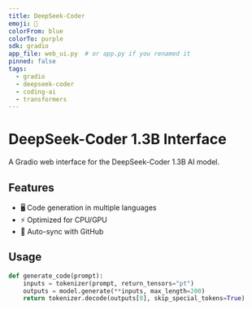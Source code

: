 ```yaml
---
title: DeepSeek-Coder
emoji: 🚀
colorFrom: blue
colorTo: purple
sdk: gradio
app_file: web_ui.py  # or app.py if you renamed it
pinned: false
tags:
  - gradio
  - deepseek-coder
  - coding-ai
  - transformers
---
```


# DeepSeek-Coder 1.3B Interface

A Gradio web interface for the DeepSeek-Coder 1.3B AI model.

## Features
- 🖥️ Code generation in multiple languages
- ⚡ Optimized for CPU/GPU
- 🔄 Auto-sync with GitHub

## Usage
```python
def generate_code(prompt):
    inputs = tokenizer(prompt, return_tensors="pt")
    outputs = model.generate(**inputs, max_length=200)
    return tokenizer.decode(outputs[0], skip_special_tokens=True)
